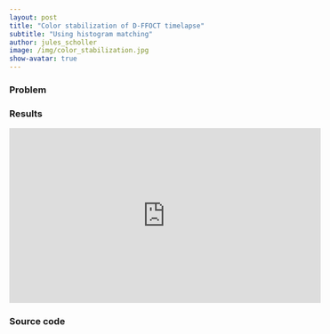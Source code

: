 ```yaml
---
layout: post
title: "Color stabilization of D-FFOCT timelapse"
subtitle: "Using histogram matching"
author: jules_scholler
image: /img/color_stabilization.jpg
show-avatar: true
---
```


### Problem

### Results

<center>
<iframe width="560" height="315" src="https://www.youtube.com/embed/lJtFcYRsCEw" frameborder="0" allow="accelerometer; autoplay; encrypted-media; gyroscope; picture-in-picture" allowfullscreen></iframe>
</center>

### Source code

```python

```

